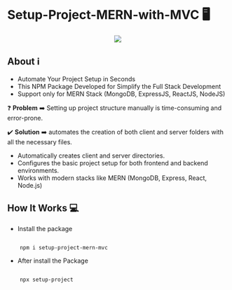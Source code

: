 # Setup-Project-MERN-with-MVC :desktop_computer:

<p align="center">
    <img src="https://skillicons.dev/icons?i=mongodb,express,react,nodejs" />
</p>

## About :information_source:

- Automate Your Project Setup in Seconds
- This NPM Package Developed for Simplify the Full Stack Development
- Support only for MERN Stack (MongoDB, ExpressJS, ReactJS, NodeJS)


:question: <b>Problem</b> :arrow_right: Setting up project structure manually is time-consuming and error-prone.

:heavy_check_mark: <b>Solution</b> :arrow_right: automates the creation of both client and server folders with all the necessary files.

- Automatically creates client and server directories.
- Configures the basic project setup for both frontend and backend environments.
- Works with modern stacks like MERN (MongoDB, Express, React, Node.js)

## How It Works :computer:

- Install the package 

```bash

    npm i setup-project-mern-mvc

```

- After install the Package


```bash

    npx setup-project

```